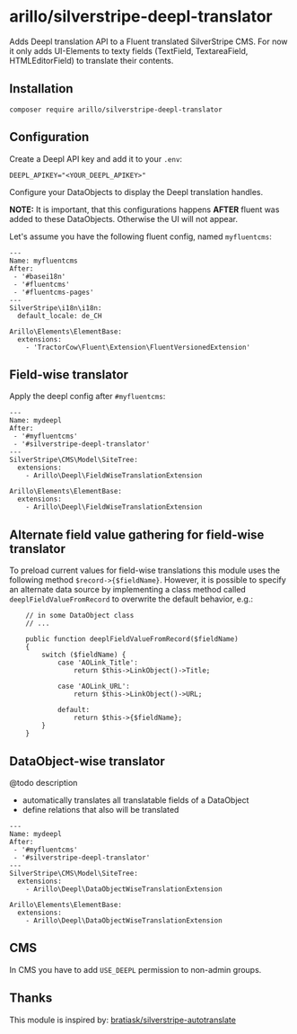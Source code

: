 # arillo/silverstripe-deepl-translator

Adds Deepl translation API to a Fluent translated SilverStripe CMS.
For now it only adds UI-Elements to texty fields (TextField, TextareaField, HTMLEditorField) to translate their contents.

## Installation

```
composer require arillo/silverstripe-deepl-translator
```

## Configuration

Create a Deepl API key and add it to your `.env`:

```
DEEPL_APIKEY="<YOUR_DEEPL_APIKEY>"
```

Configure your DataObjects to display the Deepl translation handles.

**NOTE:** It is important, that this configurations happens **AFTER** fluent was added to these DataObjects. Otherwise the UI will not appear.

Let's assume you have the following fluent config, named `myfluentcms`:

```
---
Name: myfluentcms
After: 
 - '#basei18n'
 - '#fluentcms'
 - '#fluentcms-pages'
---
SilverStripe\i18n\i18n:
  default_locale: de_CH

Arillo\Elements\ElementBase:
  extensions:
    - 'TractorCow\Fluent\Extension\FluentVersionedExtension'
```

## Field-wise translator

Apply the deepl config after `#myfluentcms`:

```
---
Name: mydeepl
After: 
 - '#myfluentcms'
 - '#silverstripe-deepl-translator'
---
SilverStripe\CMS\Model\SiteTree:
  extensions:
    - Arillo\Deepl\FieldWiseTranslationExtension

Arillo\Elements\ElementBase:
  extensions:
    - Arillo\Deepl\FieldWiseTranslationExtension
```

## Alternate field value gathering for field-wise translator

To preload current values for field-wise translations this module uses the following method `$record->{$fieldName}`.
However, it is possible to specify an alternate data source by implementing a class method called `deeplFieldValueFromRecord` to overwrite the default behavior, e.g.:

```
    // in some DataObject class
    // ...

    public function deeplFieldValueFromRecord($fieldName)
    {
        switch ($fieldName) {
            case 'AOLink_Title':
                return $this->LinkObject()->Title;

            case 'AOLink_URL':
                return $this->LinkObject()->URL;

            default:
                return $this->{$fieldName};
        }
    }
```

## DataObject-wise translator

@todo description

- automatically translates all translatable fields of a DataObject
- define relations that also will be translated

```
---
Name: mydeepl
After: 
 - '#myfluentcms'
 - '#silverstripe-deepl-translator'
---
SilverStripe\CMS\Model\SiteTree:
  extensions:
    - Arillo\Deepl\DataObjectWiseTranslationExtension

Arillo\Elements\ElementBase:
  extensions:
    - Arillo\Deepl\DataObjectWiseTranslationExtension
```




## CMS

In CMS you have to add `USE_DEEPL` permission to non-admin groups.

## Thanks

This module is inspired by: [bratiask/silverstripe-autotranslate](https://github.com/bratiask/silverstripe-autotranslate)
